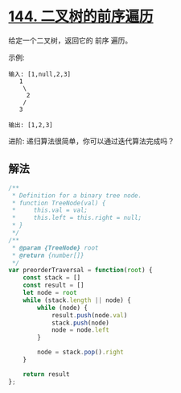 # [144. 二叉树的前序遍历](https://leetcode-cn.com/problems/binary-tree-preorder-traversal/)
给定一个二叉树，返回它的 前序 遍历。

 示例:
```
输入: [1,null,2,3]  
   1
    \
     2
    /
   3 

输出: [1,2,3]
```
进阶: 递归算法很简单，你可以通过迭代算法完成吗？
## 解法
```js
/**
 * Definition for a binary tree node.
 * function TreeNode(val) {
 *     this.val = val;
 *     this.left = this.right = null;
 * }
 */
/**
 * @param {TreeNode} root
 * @return {number[]}
 */
var preorderTraversal = function(root) {
    const stack = []
    const result = []
    let node = root
    while (stack.length || node) {
        while (node) {
            result.push(node.val)
            stack.push(node)
            node = node.left
        }

        node = stack.pop().right
    }

    return result
};
```
